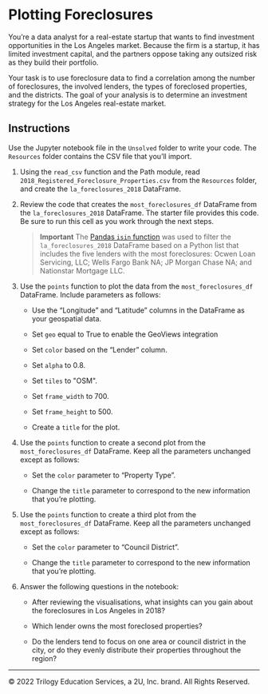 # Plotting Foreclosures

You’re a data analyst for a real-estate startup that wants to find investment opportunities in the Los Angeles market. Because the firm is a startup, it has limited investment capital, and the partners oppose taking any outsized risk as they build their portfolio.

Your task is to use foreclosure data to find a correlation among the number of foreclosures, the involved lenders, the types of foreclosed properties, and the districts. The goal of your analysis is to determine an investment strategy for the Los Angeles real-estate market.

## Instructions

Use the Jupyter notebook file in the `Unsolved` folder to write your code. The `Resources` folder contains the CSV file that you’ll import.

1. Using the `read_csv` function and the Path module, read `2018_Registered_Foreclosure_Properties.csv` from the `Resources` folder, and create the `la_foreclosures_2018` DataFrame.

2. Review the code that creates the `most_foreclosures_df` DataFrame from the `la_foreclosures_2018` DataFrame. The starter file provides this code. Be sure to run this cell as you work through the next steps.

    >**Important** The [Pandas `isin` function](https://pandas.pydata.org/docs/reference/api/pandas.DataFrame.isin.html) was used to filter the `la_foreclosures_2018` DataFrame based on a Python list that includes the five lenders with the most foreclosures: Ocwen Loan Servicing, LLC; Wells Fargo Bank NA; JP Morgan Chase NA; and Nationstar Mortgage LLC.

3. Use the `points` function to plot the data from the `most_foreclosures_df` DataFrame. Include parameters as follows:

    * Use the “Longitude” and “Latitude” columns in the DataFrame as your geospatial data.

    * Set `geo` equal to True to enable the GeoViews integration

    * Set `color` based on the “Lender” column.

    * Set `alpha` to 0.8.

    * Set `tiles` to "OSM".

    * Set `frame_width` to 700.

    * Set `frame_height` to 500.

    * Create a `title` for the plot.

4. Use the `points` function to create a second plot from the `most_foreclosures_df` DataFrame. Keep all the parameters unchanged except as follows:

    * Set the `color` parameter to “Property Type”.

    * Change the `title` parameter to correspond to the new information that you’re plotting.

5. Use the `points` function to create a third plot from the `most_foreclosures_df` DataFrame. Keep all the parameters unchanged except as follows:

    * Set the `color` parameter to “Council District”.

    * Change the `title` parameter to correspond to the new information that you’re plotting.

6. Answer the following questions in the notebook:

    * After reviewing the visualisations, what insights can you gain about the foreclosures in Los Angeles in 2018?

    * Which lender owns the most foreclosed properties?

    * Do the lenders tend to focus on one area or council district in the city, or do they evenly distribute their properties throughout the region?

---

© 2022 Trilogy Education Services, a 2U, Inc. brand. All Rights Reserved.
